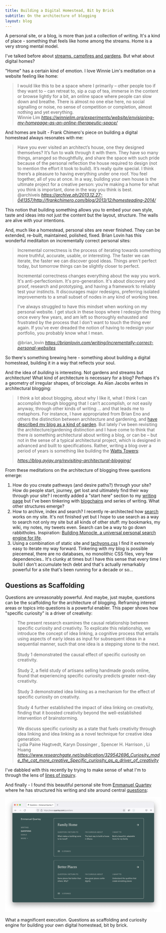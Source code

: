 ```yaml
---
title: Building a Digital Homestead, Bit by Brick
subtitle: On the architecture of blogging
layout: blog
---
```


A personal site, or a blog, is more than just a collection of writing. It's a kind of place - something that feels like home among the streams. Home is a very strong mental model.

I've talked before about [streams, campfires and gardens](https://tomcritchlow.com/2018/10/10/of-gardens-and-wikis/). But what about digital homes?

"Home" has a certain kind of emotion. I love Winnie Lim's meditation on a website feeling like home:

<blockquote class="quoteback" darkmode="" data-title="envisioning%20my%20homepage%20as%20an%20online%20therapeutic%20space" data-author="Winnie Lim" cite="https://winnielim.org/experiments/website/envisioning-my-homepage-as-an-online-therapeutic-space/">
I would like this to be a space where I primarily – other people too if they want to – can retreat to, sip a cup of tea, immerse in the content or browse lightly for a bit, an online space where people can slow down and breathe. There is almost no one else here, no social signalling or noise, no sense of competition or completion, almost nothing and yet everything.
<footer>Winnie Lim<cite> <a href="https://winnielim.org/experiments/website/envisioning-my-homepage-as-an-online-therapeutic-space/">https://winnielim.org/experiments/website/envisioning-my-homepage-as-an-online-therapeutic-space/</a></cite></footer>
</blockquote><script note="" src="https://cdn.jsdelivr.net/gh/Blogger-Peer-Review/quotebacks@1/quoteback.js"></script>

And homes are built - Frank Chimero's piece on building a digital homestead always resonates with me:

<blockquote class="quoteback" darkmode="" data-title="Frank%20Chimero%20%C3%97%20Blog%20%C3%97%20Homesteading%202014" data-author="Frank Chimero" cite="https://archive.ph/2013.12.27-041357/http://frankchimero.com/blog/2013/12/homesteading-2014/">
Have you ever visited an architect’s house, one they designed themselves? It’s fun to walk through it with them. They have so many things, arranged so thoughtfully, and share the space with such pride because of the personal reflection the house required to design (not to mention the effort it took to build). It’s really quite special. I think there’s a pleasure to having everything under one roof. You feel together, all of you at once. In a way, building your own house is the ultimate project for a creative person: you’re making a home for what you think is important, done in the way you think is best.
<footer>@archiveis<cite> <a href="https://archive.ph/2013.12.27-041357/http://frankchimero.com/blog/2013/12/homesteading-2014/">https://archive.ph/2013.12.27-041357/http://frankchimero.com/blog/2013/12/homesteading-2014/</a></cite></footer>
</blockquote><script note="" src="https://cdn.jsdelivr.net/gh/Blogger-Peer-Review/quotebacks@1/quoteback.js"></script>

This notion that building something allows you to embed your own style, taste and ideas into not just the content but the layout, structure. The walls are alive with your intentions.

And, much like a homestead, personal sites are never finished. They can be extended, re-built, maintained, polished, fixed. Brian Lovin has this wonderful meditaiton on incrementally correct personal sites:

<blockquote class="quoteback" darkmode="" data-title="Incrementally%20correct%20personal%20websites" data-author="Brian Lovin" cite="https://brianlovin.com/writing/incrementally-correct-personal-websites">
<p>Incremental correctness is the process of iterating towards something more truthful, accurate, usable, or interesting. The faster we can iterate, the faster we can discover good ideas. Things aren't perfect today, but tomorrow things can be slightly closer to perfect.</p>
<p>Incremental correctness changes everything about the way you work. It's anti-perfectionism. It's pro-generation. It's about discovery and proof, research and prototyping, and having a framework to reliably test your instincts. It discourages major redesigns, preferring isolated improvements to a small subset of nodes in any kind of working tree.</p>
<p>I've always struggled to have this mindset when working on my personal website. I get stuck in these loops where I redesign the thing once every few years, and am left so thoroughly exhausted and frustrated by the process that I don't want to touch the thing ever again. If you've ever dreaded the notion of having to redesign your portfolio, you probably know what I mean.</p>
<footer>@brian_lovin<cite> <a href="https://brianlovin.com/writing/incrementally-correct-personal-websites">https://brianlovin.com/writing/incrementally-correct-personal-websites</a></cite></footer>
</blockquote><script note="" src="https://cdn.jsdelivr.net/gh/Blogger-Peer-Review/quotebacks@1/quoteback.js"></script>

So there's something brewing here - something about building a digital homestead, building it in a way that reflects your soul.

And the idea of *building* is interesting. Not gardens and streams but architecture! What kind of architecture is necessary for a blog? Perhaps it's a geometry of irregular shapes, of bricolage. As Alan Jacobs writes in architectural blogging:

<blockquote class="quoteback" darkmode="" data-title="revisiting%20architectural%20blogging%20%E2%80%93%20Snakes%20and%20Ladders" data-author="Alan Jacobs" cite="https://blog.ayjay.org/revisiting-architectural-blogging/">
<p>I think a lot about blogging, about why I like it, what I think I can accomplish through blogging that I can’t accomplish, or not easily anyway, through other kinds of writing … and that leads me to metaphors. For instance, I have appropriated from Brian Eno and others the distinction between architecture and gardening, and <a href="https://blog.ayjay.org/the-blog-garden/" target="_blank" rel="noopener">have described my blog as a kind of garden</a>. But lately I’ve been revisiting the architecture/gardening distinction and I have come to think that there <em>is</em> something architectural about writing a blog, or can be – but not in the sense of a typical architectural project, which is designed in advanced and built to specifications. Rather, writing a blog over a period of years is something like building the <a href="https://en.wikipedia.org/wiki/Watts_Towers" target="_blank" rel="noopener">Watts Towers</a>:</p>

<footer><cite> <a href="https://blog.ayjay.org/revisiting-architectural-blogging/">https://blog.ayjay.org/revisiting-architectural-blogging/</a></cite></footer>
</blockquote><script note="" src="https://cdn.jsdelivr.net/gh/Blogger-Peer-Review/quotebacks@1/quoteback.js"></script>

From these meditations on the architecture of blogging three questions emerge:

1. How do you create pathways (and desire paths?) through your site? How do people start, journey, get lost and ultimately find their way through your site? I recently added a "start here" section to my [writing page](https://tomcritchlow.com/writing/) but I've been tinkering with [blogchains](https://tomcritchlow.com/blogchains/) and series of writing. What other structures emerge?
2. How to archive, index and search? I recently re-architected how [search](https://tomcritchlow.com/search/) works on my site. It's not finished yet but I hope to use search as a way to search not only my site but all kinds of other stuff: my bookmarks, my wiki, my notes, my tweets even. Search can be a way to go down rabbitholes. Inspiration: [Building Monocle, a universal personal search engine for life](https://thesephist.com/posts/monocle/).
3. Using a combination of static site and [tachyons.css](https://tachyons.io/) I find it extremely easy to iterate my way forward. Tinkering with my blog is possible piecemeal, there are no databases, no monolithic CSS files, very few dependencies.. It's clunky at times but I have this sense that every time I build I don't accumulate tech debt and that's actually remarkably powerful for a site that's been running for a decade or so...

## Questions as Scaffolding

Questions are unreasonably powerful. And maybe, just maybe, questions can be the scaffolding for the architecture of blogging. Reframing interest areas or topics into questions is a powerful enabler. This paper shows how "specific curiosity" is a driver of creativity:

<blockquote class="quoteback" darkmode="" data-title="Curiosity made the cat more creative: Specific curiosity as a driver of creativity" data-author="Lydia Paine Hagtvedt, Karyn Dossinger , Spencer H. Harrison , Li Huang" cite="https://www.researchgate.net/publication/329542696_Curiosity_made_the_cat_more_creative_Specific_curiosity_as_a_driver_of_creativity">
<span>The present research examines the causal relationship between specific curiosity and creativity. To explicate this relationship, we introduce the concept of idea linking, a cognitive process that entails using aspects of early ideas as input for subsequent ideas in a sequential manner, such that one idea is a stepping stone to the next.</span><div><span><br></span></div><div><span>Study 1 demonstrated the causal effect of specific curiosity on creativity.</span></div><div><span><br></span></div><div><span>Study 2, a field study of artisans selling handmade goods online, found that experiencing specific curiosity predicts greater next-day creativity.</span></div><div><span><br></span></div><div><span>Study 3 demonstrated idea linking as a mechanism for the effect of specific curiosity on creativity.</span></div><div><span><br></span></div><div><span>Study 4 further established the impact of idea linking on creativity, finding that it boosted creativity beyond the well-established intervention of brainstorming.</span></div><div><span><br></span></div><div><span>We discuss specific curiosity as a state that fuels creativity through idea linking and idea linking as a novel technique for creative idea generation.</span></div>
<footer>Lydia Paine Hagtvedt, Karyn Dossinger , Spencer H. Harrison , Li Huang<cite> <a href="https://www.researchgate.net/publication/329542696_Curiosity_made_the_cat_more_creative_Specific_curiosity_as_a_driver_of_creativity">https://www.researchgate.net/publication/329542696_Curiosity_made_the_cat_more_creative_Specific_curiosity_as_a_driver_of_creativity</a></cite></footer>
</blockquote><script note="" src="https://cdn.jsdelivr.net/gh/Blogger-Peer-Review/quotebacks@1/quoteback.js"></script>

I've dabbled with this recently by trying to make sense of what I'm to through the lens of [lines of inquiry](https://tomcritchlow.com/2022/01/06/jan-22-map-inquiry/).

And finally - I found this beautiful personal site from [Emmanuel Quartey](https://www.quartey.com/) where he has structured his writing and site around central [questions](https://www.quartey.com/questions):

![](/images/quartey-questions.png)

What a magnificent execution. Questions as scaffolding and curiosity engine for building your own digital homestead, bit by brick.





